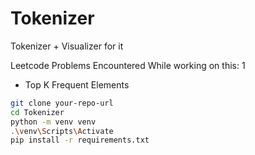 # Tokenizer
Tokenizer + Visualizer for it 

Leetcode Problems Encountered While working on this: 1
- Top K Frequent Elements 

```bash
git clone your-repo-url
cd Tokenizer
python -m venv venv
.\venv\Scripts\Activate
pip install -r requirements.txt
```

